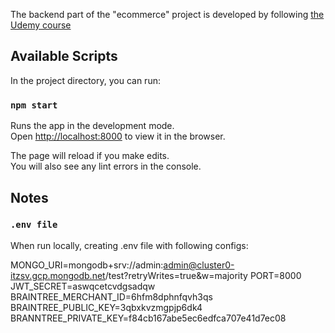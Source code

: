 The backend part of the "ecommerce" project is developed by following [the Udemy course](https://www.udemy.com/course/react-node-ecommerce/)

## Available Scripts

In the project directory, you can run:

### `npm start`

Runs the app in the development mode.<br />
Open [http://localhost:8000](http://localhost:8000) to view it in the browser.

The page will reload if you make edits.<br />
You will also see any lint errors in the console.

## Notes

### `.env file`

When run locally, creating .env file with following configs:

MONGO_URI=mongodb+srv://admin:admin@cluster0-itzsv.gcp.mongodb.net/test?retryWrites=true&w=majority
PORT=8000
JWT_SECRET=aswqcetcvdgsadqw
BRAINTREE_MERCHANT_ID=6hfm8dphnfqvh3qs
BRAINTREE_PUBLIC_KEY=3qbxkvzmgpjp6dk4
BRANNTREE_PRIVATE_KEY=f84cb167abe5ec6edfca707e41d7ec08
